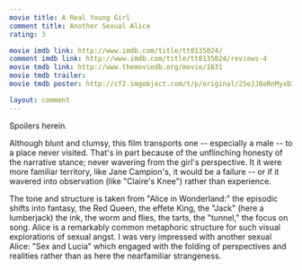 ```yaml
---
movie title: A Real Young Girl
comment title: Another Sexual Alice
rating: 3

movie imdb link: http://www.imdb.com/title/tt0135024/
comment imdb link: http://www.imdb.com/title/tt0135024/reviews-4
movie tmdb link: http://www.themoviedb.org/movie/1631
movie tmdb trailer: 
movie tmdb poster: http://cf2.imgobject.com/t/p/original/25eJJ8oRnMyxD1HRYtHMItMJkvi.jpg

layout: comment
---
```


Spoilers herein.

Although blunt and clumsy, this film transports one -- especially a male -- to a place never visited. That's in part because of the unflinching honesty of the narrative stance; never wavering from the girl's perspective. It it were more familiar territory, like Jane Campion's, it would be a failure -- or if it wavered into observation (like "Claire's Knee") rather than experience.

The tone and structure is taken from "Alice in Wonderland:" the episodic shifts into fantasy, the Red Queen, the effete King, the "Jack" (here a lumberjack) the ink, the worm and flies, the tarts, the "tunnel," the focus on song. Alice is a remarkably common metaphoric structure for such visual explorations of sexual angst. I was very impressed with another sexual Alice: "Sex and Lucia" which engaged with the folding of perspectives and realities rather than as here the nearfamiliar strangeness.